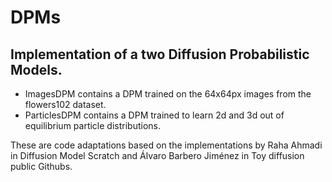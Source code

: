 # DPMs

## Implementation of a two Diffusion Probabilistic Models.
- ImagesDPM contains a DPM trained on the 64x64px images from the flowers102 dataset.
- ParticlesDPM contains a DPM trained to learn 2d and 3d out of equilibrium particle distributions.

These are code adaptations based on the implementations by Raha Ahmadi in Diffusion Model Scratch and Álvaro Barbero Jiménez in Toy diffusion public Githubs.
